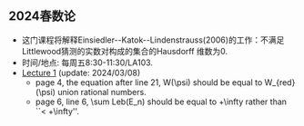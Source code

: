 ##  2024春数论

 - 这门课程将解释Einsiedler--Katok--Lindenstrauss(2006)的工作：不满足Littlewood猜测的实数对构成的集合的Hausdorff 维数为$0$.
 - 时间/地点: 每周五8:30-11:30/LA103.
 - [Lecture 1](https://runlinzhang.github.io/2024SP_Lecture_1.pdf?raw=true) (update: 2024/03/08)
   - page 4, the equation after line 21, W(\psi) should be equal to W_{red}(\psi) union rational numbers.
   - page 6, line 6, \sum Leb(E_n) should be equal to +\infty rather than ``< +\infty''.
